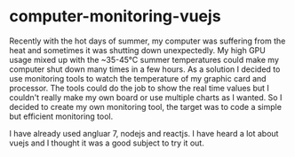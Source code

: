 # computer-monitoring-vuejs

Recently with the hot days of summer, my computer was suffering from the heat and sometimes it was shutting down unexpectedly. My high GPU usage mixed up with the ~35-45°C summer temperatures could make my computer shut down many times in a few hours. As a solution I decided to use monitoring tools to watch the temperature of my graphic card and processor. The tools could do the job to show the real time values but I couldn't really make my own board or use multiple charts as I wanted. So I decided to create my own monitoring tool, the target was to code a simple but efficient monitoring tool.

I have already used angluar 7, nodejs and reactjs. I have heard a lot about vuejs and I thought it was a good subject to try it out.
